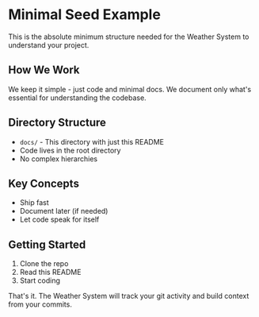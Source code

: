 # Minimal Seed Example

This is the absolute minimum structure needed for the Weather System to understand your project.

## How We Work

We keep it simple - just code and minimal docs. We document only what's essential for understanding the codebase.

## Directory Structure

- `docs/` - This directory with just this README
- Code lives in the root directory
- No complex hierarchies

## Key Concepts

- Ship fast
- Document later (if needed)
- Let code speak for itself

## Getting Started

1. Clone the repo
2. Read this README
3. Start coding

That's it. The Weather System will track your git activity and build context from your commits.